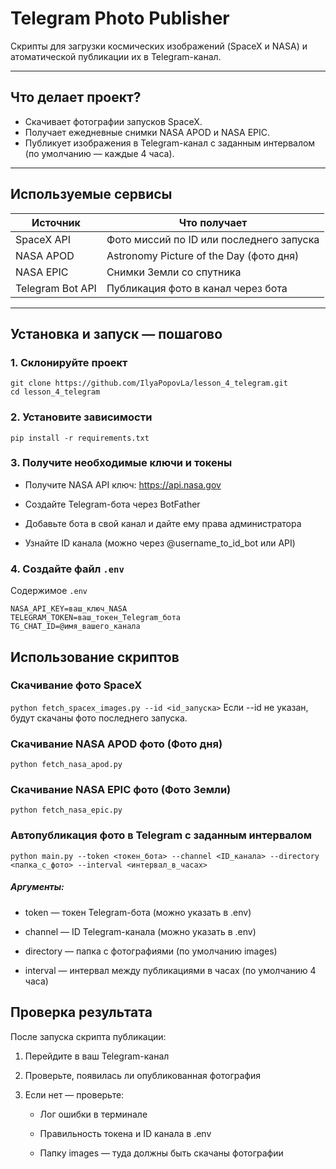 # Telegram Photo Publisher

Скрипты для загрузки космических изображений (SpaceX и NASA) и атоматической публикации их в Telegram-канал.

---

## Что делает проект?

- Скачивает фотографии запусков SpaceX.
- Получает ежедневные снимки NASA APOD и NASA EPIC.
- Публикует изображения в Telegram-канал с заданным интервалом (по умолчанию — каждые 4 часа).

---

## Используемые сервисы

| Источник  | Что получает                                |
|-----------|----------------------------------------------|
| SpaceX API | Фото миссий по ID или последнего запуска     |
| NASA APOD | Astronomy Picture of the Day (фото дня)       |
| NASA EPIC | Снимки Земли со спутника                     |
| Telegram Bot API | Публикация фото в канал через бота  |

---

## Установка и запуск — пошагово

### 1. Склонируйте проект

```
git clone https://github.com/IlyaPopovLa/lesson_4_telegram.git
cd lesson_4_telegram
```

### 2. Установите зависимости

```
pip install -r requirements.txt
```

### 3. Получите необходимые ключи и токены

- Получите NASA API ключ: https://api.nasa.gov

- Создайте Telegram-бота через BotFather

- Добавьте бота в свой канал и дайте ему права администратора

- Узнайте ID канала (можно через @username_to_id_bot или API)

### 4. Создайте файл ```.env```

Содержимое ```.env```
```
NASA_API_KEY=ваш_ключ_NASA
TELEGRAM_TOKEN=ваш_токен_Telegram_бота
TG_CHAT_ID=@имя_вашего_канала
```

## Использование скриптов

### Скачивание фото SpaceX

```python fetch_spacex_images.py --id <id_запуска>```
Если --id не указан, будут скачаны фото последнего запуска.

### Скачивание NASA APOD фото (Фото дня)

```python fetch_nasa_apod.py```
### Скачивание NASA EPIC фото (Фото Земли)

```python fetch_nasa_epic.py```

### Автопубликация фото в Telegram с заданным интервалом

```python main.py --token <токен_бота> --channel <ID_канала> --directory <папка_с_фото> --interval <интервал_в_часах>```
##### Аргументы:

* token — токен Telegram-бота (можно указать в .env)

* channel — ID Telegram-канала (можно указать в .env)

* directory — папка с фотографиями (по умолчанию images)

* interval — интервал между публикациями в часах (по умолчанию 4 часа)

## Проверка результата

После запуска скрипта публикации:

1. Перейдите в ваш Telegram-канал

2. Проверьте, появилась ли опубликованная фотография

3. Если нет — проверьте:

    - Лог ошибки в терминале

    - Правильность токена и ID канала в .env

    - Папку images — туда должны быть скачаны фотографии
